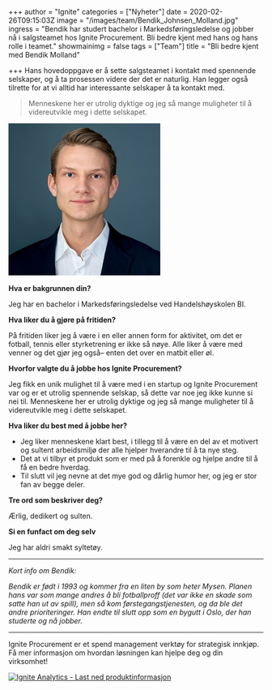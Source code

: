 +++
author = "Ignite"
categories = ["Nyheter"]
date = 2020-02-26T09:15:03Z
image = "/images/team/Bendik_Johnsen_Molland.jpg"
ingress = "Bendik har studert bachelor i Markedsføringsledelse og jobber nå i salgsteamet hos Ignite Procurement. Bli bedre kjent med hans og hans rolle i teamet."
showmainimg = false
tags = ["Team"]
title = "Bli bedre kjent med Bendik Molland"

+++
Hans hovedoppgave er å sette salgsteamet i kontakt med spennende selskaper, og å ta prosessen videre der det er naturlig. Han legger også tilrette for at vi alltid har interessante selskaper å ta kontakt med.

> Menneskene her er utrolig dyktige og jeg så mange muligheter til å videreutvikle meg i dette selskapet.

![Ignite-teamet](/images/team/Bendik_Johnsen_Molland.jpg "Bendik Molland")

**Hva er bakgrunnen din?**

Jeg har en bachelor i Markedsføringsledelse ved Handelshøyskolen BI.

**Hva liker du å gjøre på fritiden?**

På fritiden liker jeg å være i en eller annen form for aktivitet, om det er fotball, tennis eller styrketrening er ikke så nøye. Alle liker å være med venner og det gjør jeg også– enten det over en matbit eller øl.

**Hvorfor valgte du å jobbe hos Ignite Procurement?**

Jeg fikk en unik mulighet til å være med i en startup og Ignite Procurement var og er et utrolig spennende selskap, så dette var noe jeg ikke kunne si nei til. Menneskene her er utrolig dyktige og jeg så mange muligheter til å videreutvikle meg i dette selskapet.

**Hva liker du best med å jobbe her?**

* Jeg liker menneskene klart best, i tillegg til å være en del av et motivert og sultent arbeidsmiljø der alle hjelper hverandre til å ta nye steg.
* Det at vi tilbyr et produkt som er med på å forenkle og hjelpe andre til å få en bedre hverdag.
* Til slutt vil jeg nevne at det mye god og dårlig humor her, og jeg er stor fan av begge deler. 

**Tre ord som beskriver deg?**

Ærlig, dedikert og sulten.

**Si en funfact om deg selv**

Jeg har aldri smakt syltetøy.

***

_Kort info om Bendik:_

_Bendik er født i 1993 og kommer fra en liten by som heter Mysen. Planen hans var som mange andres å bli fotballproff (det var ikke en skade som satte han ut av spill), men så kom førstegangstjenesten, og da ble det andre prioriteringer. Han endte til slutt opp som en bygutt i Oslo, der han studerte og nå jobber._

***

Ignite Procurement er et spend management verktøy for strategisk innkjøp. Få mer informasjon om hvordan løsningen kan hjelpe deg og din virksomhet!

[![](https://www.ignite.no/images/Last%20ned%20produktinfo%20-%201200%20x100.png "Ignite Analytics - Last ned produktinformasjon")](https://www.ignite.no/ignite-analytics/produktinformasjon/ "Ignite Procurement - Last ned produktinformasjon")